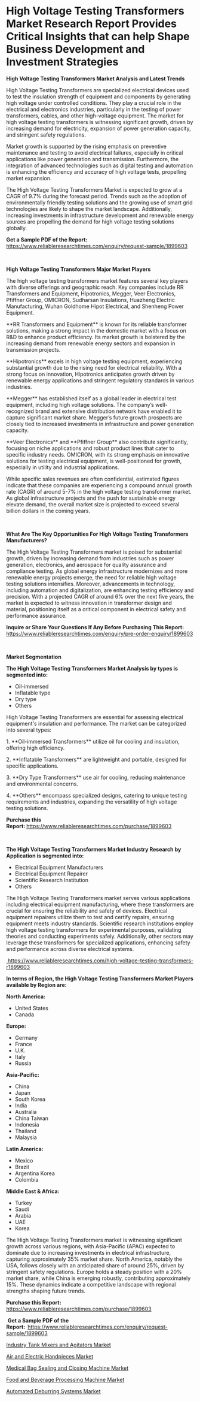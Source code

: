<p><h1>High Voltage Testing Transformers Market Research Report Provides Critical Insights that can help Shape Business Development and Investment Strategies</h1></p><p><strong>High Voltage Testing Transformers Market Analysis and Latest Trends</strong></p>
<p><p>High Voltage Testing Transformers are specialized electrical devices used to test the insulation strength of equipment and components by generating high voltage under controlled conditions. They play a crucial role in the electrical and electronics industries, particularly in the testing of power transformers, cables, and other high-voltage equipment. The market for high voltage testing transformers is witnessing significant growth, driven by increasing demand for electricity, expansion of power generation capacity, and stringent safety regulations.</p><p>Market growth is supported by the rising emphasis on preventive maintenance and testing to avoid electrical failures, especially in critical applications like power generation and transmission. Furthermore, the integration of advanced technologies such as digital testing and automation is enhancing the efficiency and accuracy of high voltage tests, propelling market expansion.</p><p>The High Voltage Testing Transformers Market is expected to grow at a CAGR of 9.7% during the forecast period. Trends such as the adoption of environmentally friendly testing solutions and the growing use of smart grid technologies are likely to shape the market landscape. Additionally, increasing investments in infrastructure development and renewable energy sources are propelling the demand for high voltage testing solutions globally.</p></p>
<p><strong>Get a Sample PDF of the Report:&nbsp;</strong> <a href="https://www.reliableresearchtimes.com/enquiry/request-sample/1899603?utm_campaign=2237&utm_medium=2&utm_source=Github&utm_content=ia&utm_term=28022025&utm_id=high-voltage-testing-transformers">https://www.reliableresearchtimes.com/enquiry/request-sample/1899603</a></p>
<p>&nbsp;</p>
<p><strong>High Voltage Testing Transformers Major Market Players</strong></p>
<p><p>The high voltage testing transformers market features several key players with diverse offerings and geographic reach. Key companies include RR Transformers and Equipment, Hipotronics, Megger, Veer Electronics, Pfiffner Group, OMICRON, Sudharsan Insulations, Huazheng Electric Manufacturing, Wuhan Goldhome Hipot Electrical, and Shenheng Power Equipment.</p><p>**RR Transformers and Equipment** is known for its reliable transformer solutions, making a strong impact in the domestic market with a focus on R&D to enhance product efficiency. Its market growth is bolstered by the increasing demand from renewable energy sectors and expansion in transmission projects.</p><p>**Hipotronics** excels in high voltage testing equipment, experiencing substantial growth due to the rising need for electrical reliability. With a strong focus on innovation, Hipotronics anticipates growth driven by renewable energy applications and stringent regulatory standards in various industries.</p><p>**Megger** has established itself as a global leader in electrical test equipment, including high voltage solutions. The company’s well-recognized brand and extensive distribution network have enabled it to capture significant market share. Megger’s future growth prospects are closely tied to increased investments in infrastructure and power generation capacity.</p><p>**Veer Electronics** and **Pfiffner Group** also contribute significantly, focusing on niche applications and robust product lines that cater to specific industry needs. OMICRON, with its strong emphasis on innovative solutions for testing electrical equipment, is well-positioned for growth, especially in utility and industrial applications.</p><p>While specific sales revenues are often confidential, estimated figures indicate that these companies are experiencing a compound annual growth rate (CAGR) of around 5-7% in the high voltage testing transformer market. As global infrastructure projects and the push for sustainable energy elevate demand, the overall market size is projected to exceed several billion dollars in the coming years.</p></p>
<p>&nbsp;</p>
<p><strong>What Are The Key Opportunities For High Voltage Testing Transformers Manufacturers?</strong></p>
<p><p>The High Voltage Testing Transformers market is poised for substantial growth, driven by increasing demand from industries such as power generation, electronics, and aerospace for quality assurance and compliance testing. As global energy infrastructure modernizes and more renewable energy projects emerge, the need for reliable high voltage testing solutions intensifies. Moreover, advancements in technology, including automation and digitalization, are enhancing testing efficiency and precision. With a projected CAGR of around 6% over the next five years, the market is expected to witness innovation in transformer design and material, positioning itself as a critical component in electrical safety and performance assurance.</p></p>
<p><strong>Inquire or Share Your Questions If Any Before Purchasing This Report:</strong> <a href="https://www.reliableresearchtimes.com/enquiry/pre-order-enquiry/1899603?utm_campaign=2237&utm_medium=2&utm_source=Github&utm_content=ia&utm_term=28022025&utm_id=high-voltage-testing-transformers">https://www.reliableresearchtimes.com/enquiry/pre-order-enquiry/1899603</a></p>
<p>&nbsp;</p>
<p><strong>Market Segmentation</strong></p>
<p><strong>The High Voltage Testing Transformers Market Analysis by types is segmented into:</strong></p>
<p><ul><li>Oil-immersed</li><li>Inflatable type</li><li>Dry type</li><li>Others</li></ul></p>
<p><p>High Voltage Testing Transformers are essential for assessing electrical equipment's insulation and performance. The market can be categorized into several types: </p><p>1. **Oil-immersed Transformers** utilize oil for cooling and insulation, offering high efficiency. </p><p>2. **Inflatable Transformers** are lightweight and portable, designed for specific applications. </p><p>3. **Dry Type Transformers** use air for cooling, reducing maintenance and environmental concerns. </p><p>4. **Others** encompass specialized designs, catering to unique testing requirements and industries, expanding the versatility of high voltage testing solutions.</p></p>
<p><strong>Purchase this Report:&nbsp;</strong><a href="https://www.reliableresearchtimes.com/purchase/1899603?utm_campaign=2237&utm_medium=2&utm_source=Github&utm_content=ia&utm_term=28022025&utm_id=high-voltage-testing-transformers">https://www.reliableresearchtimes.com/purchase/1899603</a></p>
<p>&nbsp;</p>
<p><strong>The High Voltage Testing Transformers Market Industry Research by Application is segmented into:</strong></p>
<p><ul><li>Electrical Equipment Manufacturers</li><li>Electrical Equipment Repairer</li><li>Scientific Research Institution</li><li>Others</li></ul></p>
<p><p>The High Voltage Testing Transformers market serves various applications including electrical equipment manufacturing, where these transformers are crucial for ensuring the reliability and safety of devices. Electrical equipment repairers utilize them to test and certify repairs, ensuring equipment meets industry standards. Scientific research institutions employ high voltage testing transformers for experimental purposes, validating theories and conducting experiments safely. Additionally, other sectors may leverage these transformers for specialized applications, enhancing safety and performance across diverse electrical systems.</p></p>
<p><a href="https://www.reliableresearchtimes.com/high-voltage-testing-transformers-r1899603?utm_campaign=2237&utm_medium=2&utm_source=Github&utm_content=ia&utm_term=28022025&utm_id=high-voltage-testing-transformers">&nbsp;https://www.reliableresearchtimes.com/high-voltage-testing-transformers-r1899603</a></p>
<p><strong>In terms of Region, the High Voltage Testing Transformers Market Players available by Region are:</strong></p>
<p>
    <p> <strong> North America: </strong>
        <ul>
            <li>United States</li>
            <li>Canada</li>
        </ul>
        </p> 
    <p> <strong> Europe: </strong>
        <ul>
            <li>Germany</li>
            <li>France</li>
            <li>U.K.</li>
            <li>Italy</li>
            <li>Russia</li>
        </ul>
        </p> 
    <p> <strong> Asia-Pacific: </strong>
        <ul>
            <li>China</li>
            <li>Japan</li>
            <li>South Korea</li>
            <li>India</li>
            <li>Australia</li>
            <li>China Taiwan</li>
            <li>Indonesia</li>
            <li>Thailand</li>
            <li>Malaysia</li>
        </ul>
        </p> 
    <p> <strong> Latin America: </strong>
        <ul>
            <li>Mexico</li>
            <li>Brazil</li>
            <li>Argentina Korea</li>
            <li>Colombia</li>
        </ul>
        </p> 
    <p> <strong> Middle East & Africa: </strong>
        <ul>
            <li>Turkey</li>
            <li>Saudi</li>
            <li>Arabia</li>
            <li>UAE</li>
            <li>Korea</li>
        </ul>
    </p>
    </p>
<p><p>The High Voltage Testing Transformers market is witnessing significant growth across various regions, with Asia-Pacific (APAC) expected to dominate due to increasing investments in electrical infrastructure, capturing approximately 35% market share. North America, notably the USA, follows closely with an anticipated share of around 25%, driven by stringent safety regulations. Europe holds a steady position with a 20% market share, while China is emerging robustly, contributing approximately 15%. These dynamics indicate a competitive landscape with regional strengths shaping future trends.</p></p>
<p><strong>Purchase this Report: </strong><a href="https://www.reliableresearchtimes.com/purchase/1899603?utm_campaign=2237&utm_medium=2&utm_source=Github&utm_content=ia&utm_term=28022025&utm_id=high-voltage-testing-transformers">https://www.reliableresearchtimes.com/purchase/1899603</a></p>
<p>&nbsp;<strong>Get a Sample PDF of the Report:&nbsp;&nbsp;</strong><a href="https://www.reliableresearchtimes.com/enquiry/request-sample/1899603?utm_campaign=2237&utm_medium=2&utm_source=Github&utm_content=ia&utm_term=28022025&utm_id=high-voltage-testing-transformers">https://www.reliableresearchtimes.com/enquiry/request-sample/1899603</a></p>
<p><strong></strong></p>
<p><p><a href="https://github.com/owersalesi36/Market-Research-Report-List-1/blob/main/industry-tank-mixers-and-agitators-market.md?utm_campaign=2237&utm_medium=2&utm_source=Github&utm_content=ia&utm_term=28022025&utm_id=high-voltage-testing-transformers">Industry Tank Mixers and Agitators Market</a></p><p><a href="https://github.com/rurakseidaf5/Market-Research-Report-List-1/blob/main/air-and-electric-handpieces-market.md?utm_campaign=2237&utm_medium=2&utm_source=Github&utm_content=ia&utm_term=28022025&utm_id=high-voltage-testing-transformers">Air and Electric Handpieces Market</a></p><p><a href="https://github.com/dandanaranfj/Market-Research-Report-List-1/blob/main/medical-bag-sealing-and-closing-machine-market.md?utm_campaign=2237&utm_medium=2&utm_source=Github&utm_content=ia&utm_term=28022025&utm_id=high-voltage-testing-transformers">Medical Bag Sealing and Closing Machine Market</a></p><p><a href="https://github.com/roosapiedehc/Market-Research-Report-List-1/blob/main/food-and-beverage-processing-machine-market.md?utm_campaign=2237&utm_medium=2&utm_source=Github&utm_content=ia&utm_term=28022025&utm_id=high-voltage-testing-transformers">Food and Beverage Processing Machine Market</a></p><p><a href="https://github.com/zeyddaddo4/Market-Research-Report-List-1/blob/main/automated-deburring-systems-market.md?utm_campaign=2237&utm_medium=2&utm_source=Github&utm_content=ia&utm_term=28022025&utm_id=high-voltage-testing-transformers">Automated Deburring Systems Market</a></p></p>
